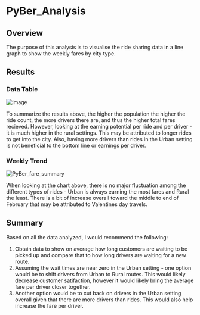 # PyBer_Analysis

## Overview

The purpose of this analysis is to visualise the ride sharing data in a line graph to show the weekly fares by city type.

## Results

### Data Table 

 ![image](https://user-images.githubusercontent.com/90879042/138200206-8a1c2c66-d152-4aeb-917c-15ba9bdaa975.png)

To summarize the results above, the higher the population the higher the ride count, the more drivers there are, and thus the higher total fares recieved.  However, looking at the earning potential per ride and per driver - it is much higher in the rural settings.  This may be attributed to longer rides to get into the city. Also, having more drivers than rides in the Urban setting is not beneficial to the bottom line or earnings per driver.
 
### Weekly Trend
 
![PyBer_fare_summary](https://user-images.githubusercontent.com/90879042/138200083-cb7cac9d-16e9-48c3-9b1f-567a4fe6404f.png)

When looking at the chart above, there is no major fluctuation among the different types of rides - Urban is always earning the most fares and Rural the least.  There is a bit of increase overall toward the middle to end of February that may be attributed to Valentines day travels.  


## Summary

Based on all the data analyzed, I would recommend the following:
1. Obtain data to show on average how long customers are waiting to be picked up and compare that to how long drivers are waiting for a new route.  
2. Assuming the wait times are near zero in the Urban setting - one option would be to shift drivers from Urban to Rural routes.  This would likely decrease customer satifaction, however it would likely bring the average fare per driver closer together.
3. Another option would be to cut back on drivers in the Urban setting overall given that there are more drivers than rides.  This would also help increase the fare per driver. 
